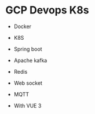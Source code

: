 # GCP Devops K8s
* Docker
* K8S
* Spring boot
* Apache kafka
* Redis
* Web socket
* MQTT

* With VUE 3
